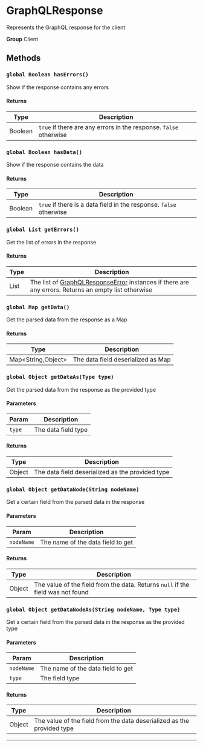 # GraphQLResponse

Represents the GraphQL response for the client

**Group** Client

## Methods

### `global Boolean hasErrors()`

Show if the response contains any errors

#### Returns

| Type    | Description                                                       |
| ------- | ----------------------------------------------------------------- |
| Boolean | `true` if there are any errors in the response. `false` otherwise |

### `global Boolean hasData()`

Show if the response contains the data

#### Returns

| Type    | Description                                                        |
| ------- | ------------------------------------------------------------------ |
| Boolean | `true` if there is a data field in the response. `false` otherwise |

### `global List getErrors()`

Get the list of errors in the response

#### Returns

| Type                       | Description                                                                                                                                  |
| -------------------------- | -------------------------------------------------------------------------------------------------------------------------------------------- |
| List<GraphQLResponseError> | The list of [GraphQLResponseError](/types/Client/GraphQLResponseError.md) instances if there are any errors. Returns an empty list otherwise |

### `global Map getData()`

Get the parsed data from the response as a Map

#### Returns

| Type               | Description                        |
| ------------------ | ---------------------------------- |
| Map<String,Object> | The data field deserialized as Map |

### `global Object getDataAs(Type type)`

Get the parsed data from the response as the provided type

#### Parameters

| Param  | Description         |
| ------ | ------------------- |
| `type` | The data field type |

#### Returns

| Type   | Description                                      |
| ------ | ------------------------------------------------ |
| Object | The data field deserialized as the provided type |

### `global Object getDataNode(String nodeName)`

Get a certain field from the parsed data in the response

#### Parameters

| Param      | Description                       |
| ---------- | --------------------------------- |
| `nodeName` | The name of the data field to get |

#### Returns

| Type   | Description                                                                     |
| ------ | ------------------------------------------------------------------------------- |
| Object | The value of the field from the data. Returns `null` if the field was not found |

### `global Object getDataNodeAs(String nodeName, Type type)`

Get a certain field from the parsed data in the response as the provided type

#### Parameters

| Param      | Description                       |
| ---------- | --------------------------------- |
| `nodeName` | The name of the data field to get |
| `type`     | The field type                    |

#### Returns

| Type   | Description                                                            |
| ------ | ---------------------------------------------------------------------- |
| Object | The value of the field from the data deserialized as the provided type |

---
